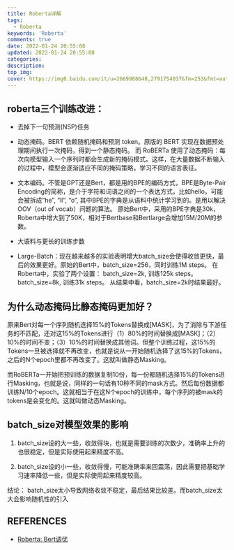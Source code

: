 ```yaml
---
title: Roberta详解
tags:
  - Roberta
keywords: 'Roberta'
comments: true
date: 2022-01-24 20:55:08
updated: 2022-01-24 20:55:08
categories:
description:
top_img: 
cover: https://img0.baidu.com/it/u=2669988648,2791754037&fm=253&fmt=auto&app=138&f=JPEG?w=889&h=500
---
```


## roberta三个训练改进：
- 去掉下一句预测(NSP)任务
  
- 动态掩码。BERT 依赖随机掩码和预测 token。原版的 BERT 实现在数据预处理期间执行一次掩码，得到一个静态掩码。 而 RoBERTa 
  使用了动态掩码：每次向模型输入一个序列时都会生成新的掩码模式。这样，在大量数据不断输入的过程中，模型会逐渐适应不同的掩码策略，学习不同的语言表征。 
  
- 文本编码。不管是GPT还是Bert，都是用的BPE的编码方式，BPE是Byte-Pair Encoding的简称，是介于字符和词语之间的一个表达方式，比如hello，可能会被拆成“he”, “ll”, “o”, 其中BPE的字典是从语料中统计学习到的。是用以解决OOV（out of vocab）问题的算法。
原始Bert中，采用的BPE字典是30k， Roberta中增大到了50K，相对于Bertbase和Bertlarge会增加15M/20M的参数。

- 大语料与更长的训练步数

- Large-Batch：现在越来越多的实验表明增大batch_size会使得收敛更快，最后的效果更好。原始的Bert中，batch_size=256，同时训练1M steps。
在Roberta中，实验了两个设置：
batch_size=2k, 训练125k steps。
batch_size=8k, 训练31k steps。
从结果中看，batch_size=2k时结果最好。




## 为什么动态掩码比静态掩码更加好？

原来Bert对每一个序列随机选择15%的Tokens替换成[MASK]，为了消除与下游任务的不匹配，还对这15%的Tokens进行（1）80%的时间替换成[MASK]；（2）10%的时间不变；（3）10%的时间替换成其他词。但整个训练过程，这15%的Tokens一旦被选择就不再改变，也就是说从一开始随机选择了这15%的Tokens，之后的N个epoch里都不再改变了。这就叫做静态Masking。

而RoBERTa一开始把预训练的数据复制10份，每一份都随机选择15%的Tokens进行Masking，也就是说，同样的一句话有10种不同的mask方式。然后每份数据都训练N/10个epoch。这就相当于在这N个epoch的训练中，每个序列的被mask的tokens是会变化的。这就叫做动态Masking。











## batch_size对模型效果的影响

1. batch_size设的大一些，收敛得块，也就是需要训练的次数少，准确率上升的也很稳定，但是实际使用起来精度不高。

2. batch_size设的小一些，收敛得慢，可能准确率来回震荡，因此需要把基础学习速率降低一些，但是实际使用起来精度较高。

结论： 
batch_size太小导致网络收敛不稳定，最后结果比较差。而batch_size太大会影响随机性的引入



## REFERENCES
- [Roberta: Bert调优](https://blog.csdn.net/stdcoutzyx/article/details/108883085?utm_medium=distribute.pc_relevant.none-task-blog-2~default~baidujs_baidulandingword~default-0.queryctrv2&spm=1001.2101.3001.4242.1&utm_relevant_index=3)






